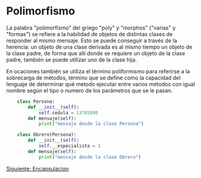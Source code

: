 # Polimorfismo

La palabra "polimorfismo" del griego "poly" y "morphos" ("varias" y "formas") se refiere a la habilidad de objetos de distintas clases de responder al mismo mensaje. Esto se puede conseguir a través de la herencia: un objeto de una clase derivada es al mismo tiempo un objeto de la clase padre, de forma que allí donde se requiere un objeto de la clase padre, también se puede utilizar uno de la clase hija.
 
En ocaciones también se utiliza el término poliformismo para referirse a la sobrecarga de métodos, término que se define como la capacidad del lenguaje de determinar qué metodo ejecutar entre varios métodos con igual nombre según el tipo o numero de los parámetros que se le pasan.

```python
    class Persona:
        def __init__(self):
            self.cedula = 13765890
        def mensaje(self):
            print("mensaje desde la clase Persona")

    class Obrero(Persona):
        def __init__(self):
            self.__especialista = 1
        def mensaje(self):
            print("mensaje desde la clase Obrero")          
```

[Siguiente: Encapsulacion](/Encapsulacion/Encapsulacion.md)